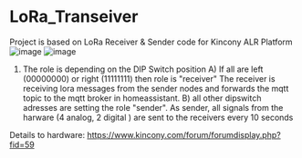 # LoRa_Transeiver
Project is based on LoRa Receiver &amp; Sender code for Kincony ALR Platform
![image](https://github.com/user-attachments/assets/ffaa3cec-87c2-4d95-83b1-080c13ab0c69)
![image](https://github.com/user-attachments/assets/e637d592-fe64-455e-8915-ed1a993c0131)

1) The role is depending on the DIP Switch position
 A) If all are left (00000000) or right (11111111) then role is "receiver"
    The receiver is receiving lora messages from the sender nodes and forwards the mqtt topic to the mqtt broker in homeassistant.
 B) all other dipswitch adresses are setting the role "sender".
    As sender, all signals from the harware (4 analog, 2 digital ) are sent to the receivers every 10 seconds

Details to hardware: https://www.kincony.com/forum/forumdisplay.php?fid=59
